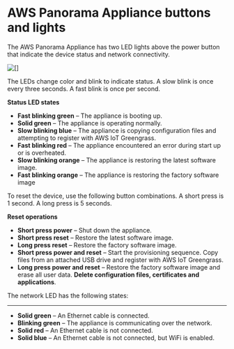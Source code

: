 # AWS Panorama Appliance buttons and lights<a name="appliance-buttons"></a>

The AWS Panorama Appliance has two LED lights above the power button that indicate the device status and network connectivity\.

![\[\]](http://docs.aws.amazon.com/panorama/latest/dev/images/appliance-leds.png)

The LEDs change color and blink to indicate status\. A slow blink is once every three seconds\. A fast blink is once per second\.

**Status LED states**
+ **Fast blinking green** – The appliance is booting up\.
+ **Solid green** – The appliance is operating normally\.
+ **Slow blinking blue** – The appliance is copying configuration files and attempting to register with AWS IoT Greengrass\.
+ **Fast blinking red** – The appliance encountered an error during start up or is overheated\.
+ **Slow blinking orange** – The appliance is restoring the latest software image\.
+ **Fast blinking orange** – The appliance is restoring the factory software image

To reset the device, use the following button combinations\. A short press is 1 second\. A long press is 5 seconds\.

**Reset operations**
+ **Short press power** – Shut down the appliance\.
+ **Short press reset** – Restore the latest software image\.
+ **Long press reset** – Restore the factory software image\.
+ **Short press power and reset** – Start the provisioning sequence\. Copy files from an attached USB drive and register with AWS IoT Greengrass\.
+ **Long press power and reset** – Restore the factory software image and erase all user data\. **Delete configuration files, certificates and applications**\.

The network LED has the following states:

****
+ **Solid green** – An Ethernet cable is connected\.
+ **Blinking green** – The appliance is communicating over the network\.
+ **Solid red** – An Ethernet cable is not connected\.
+ **Solid blue** – An Ethernet cable is not connected, but WiFi is enabled\.